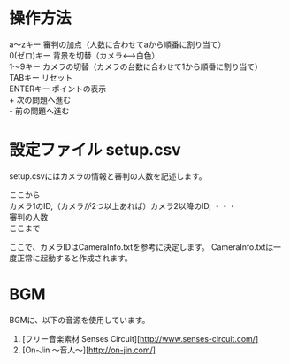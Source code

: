# 操作方法  

a〜zキー     審判の加点（人数に合わせてaから順番に割り当て）  
0(ゼロ)キー  背景を切替（カメラ<-->白色）  
1〜9キー     カメラの切替（カメラの台数に合わせて1から順番に割り当て）  
TABキー     リセット  
ENTERキー   ポイントの表示  
\+         次の問題へ進む  
\-         前の問題へ進む  

# 設定ファイル setup.csv
setup.csvにはカメラの情報と審判の人数を記述します。  

ここから  
カメラ1のID,（カメラが2つ以上あれば）カメラ2以降のID, ・・・  
審判の人数  
ここまで

ここで、カメラIDはCameraInfo.txtを参考に決定します。
CameraInfo.txtは一度正常に起動すると作成されます。

# BGM
BGMに、以下の音源を使用しています。
1. [フリー音楽素材 Senses Circuit][http://www.senses-circuit.com/]
2. [On-Jin 〜音人〜][http://on-jin.com/]
